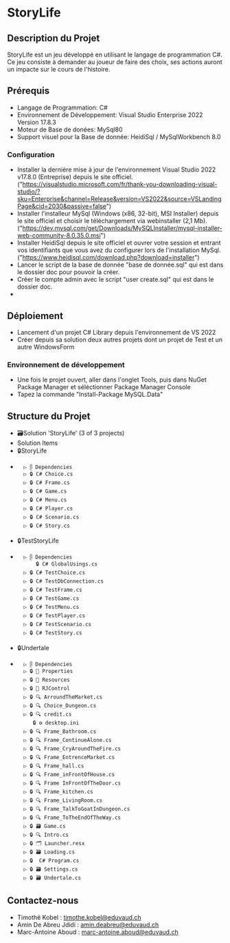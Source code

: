 ﻿# StoryLife

## Description du Projet
StoryLife est un jeu développé en utilisant le langage de programmation C#. Ce jeu consiste à demander au joueur de faire des choix, ses actions auront un impacte sur le cours de l'histoire.

## Prérequis

- Langage de Programmation: C#
- Environnement de Développement: Visual Studio Enterprise 2022 Version 17.8.3
- Moteur de Base de donées: MySql80
- Support visuel pour la Base de donnée: HeidiSql / MySqlWorkbench 8.0

### Configuration

- Installer la dernière mise à jour de l'environnement Visual Studio 2022 v17.8.0 (Entreprise) depuis le site officiel. ("https://visualstudio.microsoft.com/fr/thank-you-downloading-visual-studio/?sku=Enterprise&channel=Release&version=VS2022&source=VSLandingPage&cid=2030&passive=false")
- Installer l'installeur MySql (Windows (x86, 32-bit), MSI Installer) depuis le site officiel et choisir le téléchargement via webinstaller (2,1 Mb). ("https://dev.mysql.com/get/Downloads/MySQLInstaller/mysql-installer-web-community-8.0.35.0.msi")
- Installer HeidiSql depuis le site officiel et ouvrer votre session et entrant vos identifiants que vous avez du configurer lors de l'installation MySql. ("https://www.heidisql.com/download.php?download=installer")
- Lancer le script de la base de donnée "base de donnée.sql" qui est dans le dossier doc pour pouvoir la créer.
- Créer le compte admin avec le script "user create.sql" qui est dans le dossier doc.
- 
## Déploiement

- Lancement d'un projet C# Library depuis l'environnement de VS 2022
- Créer depuis sa solution deux autres projets dont un projet de Test et un autre WindowsForm

### Environnement de développement

- Une fois le projet ouvert, aller dans l'onglet Tools, puis dans NuGet Package Manager et séléctionner Package Manager Console
- Tapez la commande "Install-Package MySQL.Data"

## Structure du Projet

- 🗃️Solution 'StoryLife' (3 of 3 projects)
- 	Solution Items
- 	🔒StoryLife
- 		▷ ᥫ Dependencies
		▷ 🔒 C# Choice.cs
		▷ 🔒 C# Frame.cs
		▷ 🔒 C# Game.cs
		▷ 🔒 C# Menu.cs
		▷ 🔒 C# Player.cs
		▷ 🔒 C# Scenario.cs
		▷ 🔒 C# Story.cs
- 	🔒TestStoryLife
- 		▷ ᥫ Dependencies
		    🔒 C# GlobalUsings.cs
		▷ 🔒 C# TestChoice.cs
		▷ 🔒 C# TestDbConnection.cs
		▷ 🔒 C# TestFrame.cs
		▷ 🔒 C# TestGame.cs
		▷ 🔒 C# TestMenu.cs
		▷ 🔒 C# TestPlayer.cs
		▷ 🔒 C# TestScenario.cs
		▷ 🔒 C# TestStory.cs
- 	🔒Undertale
- 		▷ ᥫ Dependencies
		▷ 🔒 📁 Properties
		▷ 🔒 📁 Resources
		▷ 🔒 📁 RJControl
		▷ 🔒 🔍 ArroundTheMarket.cs
		▷ 🔒 🔍 Choice_Dungeon.cs
		▷ 🔒 🔍 credit.cs
		   🔒 ⚙️ desktop.ini
		▷ 🔒 🔍 Frame_Bathroom.cs
		▷ 🔒 🔍 Frame_ContinueAlone.cs
		▷ 🔒 🔍 Frame_CryAroundTheFire.cs
		▷ 🔒 🔍 Frame_EntrenceMarket.cs
		▷ 🔒 🔍 Frame_hall.cs
		▷ 🔒 🔍 Frame_inFrontOfHouse.cs
		▷ 🔒 🔍 Frame InFrontOfTheDoor.cs
		▷ 🔒 🔍 Frame_kitchen.cs
		▷ 🔒 🔍 Frame_LivingRoom.cs
		▷ 🔒 🔍 Frame_TalkToGoatInDungeon.cs
		▷ 🔒 🔍 Frame_ToTheEndOfTheWay.cs
		▷ 🔒 🗃️ Game.cs
		▷ 🔒 🔍 Intro.cs
		▷ 🔒 🗂️ Launcher.resx
		▷ 🔒 🗃️ Loading.cs
		▷ 🔒  C# Program.cs
		▷ 🔒 🗃️ Settings.cs
		▷ 🔒 🗃️ Undertale.cs

## Contactez-nous

- Timothé Kobel           : timothe.kobel@eduvaud.ch
- Amin De Abreu Jdidi     : amin.deabreu@eduvaud.ch
- Marc-Antoine Aboud      : marc-antoine.aboud@eduvaud.ch
